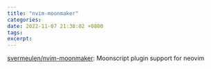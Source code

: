 ```yaml
---
title: "nvim-moonmaker"
categories: 
date: 2022-11-07 21:38:02 +0800
tags: 
excerpt: 
---
```




[svermeulen/nvim-moonmaker](https://github.com/svermeulen/nvim-moonmaker): Moonscript plugin support for neovim





